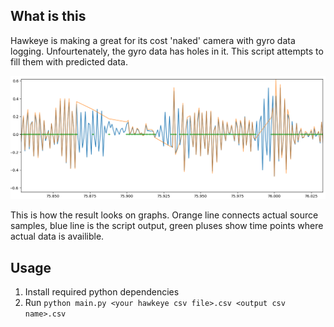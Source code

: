 ## What is this

Hawkeye is making a great for its cost 'naked' camera with gyro data logging.
Unfourtenately, the gyro data has holes in it. This script attempts to fill them with predicted data.

![Actual and predicted samples](img/predicted_samples.png)

This is how the result looks on graphs. Orange line connects actual source samples, blue line is the script output, green pluses show time points where actual data is availible.

## Usage

1. Install required python dependencies
2. Run `python main.py <your hawkeye csv file>.csv <output csv name>.csv`


